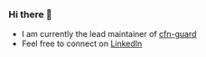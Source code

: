 ### Hi there 👋
* I am currently the lead maintainer of [cfn-guard](https://github.com/aws-cloudformation/cloudformation-guard)
* Feel free to connect on [LinkedIn](https://ca.linkedin.com/in/josh-fried)
<!--
**joshfried-aws/joshfried-aws** is a ✨ _special_ ✨ repository because its `README.md` (this file) appears on your GitHub profile.

Here are some ideas to get you started:

- 🔭 I’m currently working on ...
- 🌱 I’m currently learning ...
- 👯 I’m looking to collaborate on ...
- 🤔 I’m looking for help with ...
- 💬 Ask me about ...
- 📫 How to reach me: ...
- 😄 Pronouns: ...
- ⚡ Fun fact: ...
-->
